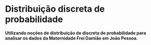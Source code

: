# Distribuição discreta de probabilidade 

**Utilizando noções de distribuição de discreta de probabilidade para analisar os dados da Maternidade Frei Damião em João Pessoa.**
